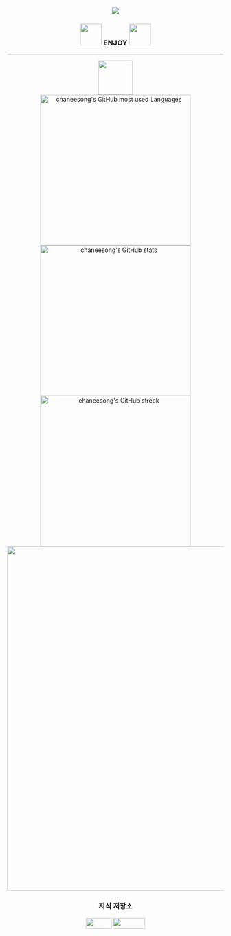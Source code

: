 <div align="center">
  <img src="https://capsule-render.vercel.app/api?type=transparent&color=auto&height=100&section=header&text=Welcome%20to%20Song's%20Bunker&fontSize=70&fontColor=ffffff" />
  <h3><img width="50px" src="https://noticon-static.tammolo.com/dgggcrkxq/image/upload/v1580888106/noticon/owcvyw4dggdylen2ql5w.gif" />
  ENJOY
  <img width="50px" src="https://noticon-static.tammolo.com/dgggcrkxq/image/upload/v1580888106/noticon/owcvyw4dggdylen2ql5w.gif" /></h2>
</div>

<hr />

<div align="center">
  <div><img width="80px" src="https://noticon-static.tammolo.com/dgggcrkxq/image/upload/v1603679366/noticon/dcvetqndre7gda3ttijy.gif" /></div>
  <img width="350px" src="https://github-readme-stats-git-masterrstaa-rickstaa.vercel.app/api/top-langs/?username=chaneesong&langs_count=4&layout=compact&title_color=ef4444&bg_color=0d1117&text_color=ffffff&hide_border=true" alt="chaneesong's GitHub most used Languages"/>
  <div>
  <img width="350px" src="https://github-readme-stats-git-masterrstaa-rickstaa.vercel.app/api?username=chaneesong&show_icons=true&hide=&count_private=true&title_color=ef4444&text_color=ffffff&icon_color=ef4444&hide_border=true&bg_color=0d1117&show_icons=true" alt="chaneesong's GitHub stats" />
  <img width="350px" src="https://github-readme-streak-stats.herokuapp.com/?user=chaneesong&stroke=ffffff&background=0d1117&ring=ef4444&fire=ef4444&currStreakNum=ffffff&currStreakLabel=ef4444&sideNums=ffffff&sideLabels=ffffff&dates=ffffff&hide_border=true" alt="chaneesong's GitHub streek"/>
    </div>
  <img width="800px" src="https://github-readme-activity-graph.cyclic.app/graph?username=chaneesong&bg_color=0d1117&point=ef4444&line=ffffff&title_color=ef4444&color=ffffff&hide_border=true">
</div>

<div align="center">
  <p>
    <h3>지식 저장소</h3>
    <a href="https://chaneesong.github.io"><img src="https://img.shields.io/badge/BLOG-181717?style=flat-square&logo=GitBook&logoColor=white" width="60px" height="25px"/></a>
    <a href="https://lace-peanut-cd8.notion.site/Song-s-Bunker-302eb88390604ef284600aef6e425584"><img src="https://img.shields.io/badge/2nd Brain-181717?style=flat-square&logo=NOTION&logoColor=white" width="75px" height="25px"/></a>
  </p>
</div>
